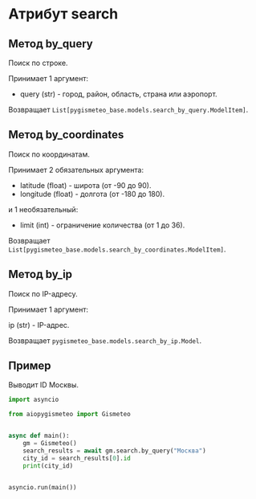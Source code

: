 # Атрибут search

## Метод by_query

Поиск по строке.

Принимает 1 аргумент:

- query (str) - город, район, область, страна или аэропорт.

Возвращает `List[pygismeteo_base.models.search_by_query.ModelItem]`.

## Метод by_coordinates

Поиск по координатам.

Принимает 2 обязательных аргумента:

- latitude (float) - широта (от -90 до 90).
- longitude (float) - долгота (от -180 до 180).

и 1 необязательный:

- limit (int) - ограничение количества (от 1 до 36).

Возвращает `List[pygismeteo_base.models.search_by_coordinates.ModelItem]`.

## Метод by_ip

Поиск по IP-адресу.

Принимает 1 аргумент:

ip (str) - IP-адрес.

Возвращает `pygismeteo_base.models.search_by_ip.Model`.

## Пример

Выводит ID Москвы.

```python
import asyncio

from aiopygismeteo import Gismeteo


async def main():
    gm = Gismeteo()
    search_results = await gm.search.by_query("Москва")
    city_id = search_results[0].id
    print(city_id)


asyncio.run(main())
```
